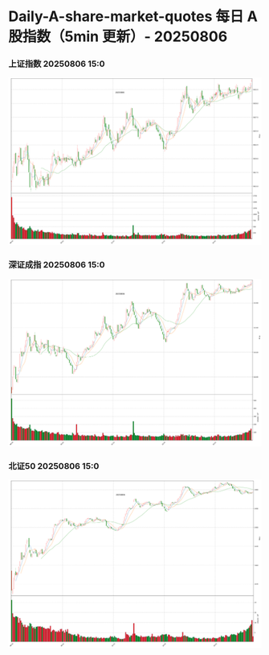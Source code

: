 
# Daily-A-share-market-quotes 每日 A 股指数（5min 更新）- 20250806

### 上证指数 20250806 15:0
![](./fig/2025/8/20250806-sh000001.png)

### 深证成指 20250806 15:0
![](./fig/2025/8/20250806-sz399001.png)

### 北证50 20250806 15:0
![](./fig/2025/8/20250806-bj899050.png)
